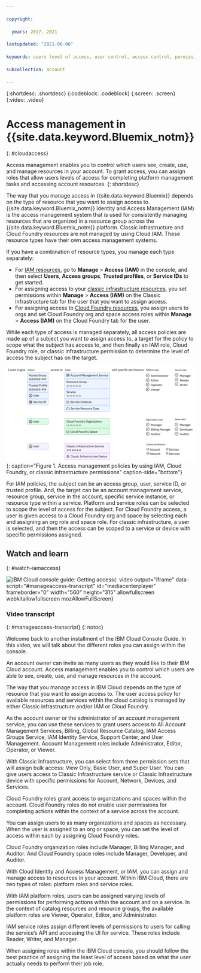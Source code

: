 ```yaml
---

copyright:

  years: 2017, 2021

lastupdated: "2021-06-06"

keywords: users level of access, user control, access control, permissions, manage access, access management, platform management tasks, assign roles

subcollection: account

---
```


{:shortdesc: .shortdesc}
{:codeblock: .codeblock}
{:screen: .screen}
{:video: .video}


# Access management in {{site.data.keyword.Bluemix_notm}}
{: #cloudaccess}

Access management enables you to control which users see, create, use, and manage resources in your account. To grant access, you can assign roles that allow users levels of access for completing platform management tasks and accessing account resources.
{: shortdesc}

The way that you manage access in {{site.data.keyword.Bluemix}} depends on the type of resource that you want to assign access to. {{site.data.keyword.Bluemix_notm}} Identity and Access Management (IAM) is the access management system that is used for consistently managing resources that are organized in a resource group across the {{site.data.keyword.Bluemix_notm}} platform. Classic infrastructure and Cloud Foundry resources are not managed by using Cloud IAM. These resource types have their own access management systems. 

If you have a combination of resource types, you manage each type separately:

* For [IAM resources](/docs/account?topic=account-userroles), go to **Manage** &gt; **Access (IAM)** in the console, and then select **Users**, **Access groups**, **Trusted profiles**, or **Service IDs** to get started.
* For assigning access to your [classic infrastructure resources](/docs/account?topic=account-infrapermission), you set permissions within **Manage** > **Access (IAM)** on the Classic infrastructure tab for the user that you want to assign access.
* For assigning access to [Cloud Foundry resources](/docs/account?topic=account-cfaccess), you assign users to orgs and set Cloud Foundry org and space access roles within **Manage** > **Access (IAM)** on the Cloud Foundry tab for the user.

While each type of access is managed separately, all access policies are made up of a subject you want to assign access to, a target for the policy to scope what the subject has access to, and then finally an IAM role, Cloud Foundry role, or classic infrastructure permission to determine the level of access the subject has on the target.

![Access management policies by using IAM, Cloud Foundry, or classic infrastructure permissions.](images/access-management.svg "How assigning policies works by starting with a subject, selecting a target, then assigning a role or permission"){: caption="Figure 1. Access management policies by using IAM, Cloud Foundry, or classic infrastructure permissions" caption-side="bottom"}

For IAM policies, the subject can be an access group, user, service ID, or trusted profile. And, the target can be an account management service, resource group, service in the account, specific service instance, or resource type within a service. Platform and service roles can be selected to scope the level of access for the subject. For Cloud Foundry access, a user is given access to a Cloud Foundry org and space by selecting each and assigning an org role and space role. For classic infrastructure, a user is selected, and then the access can be scoped to a service or device with specific permissions assigned.


## Watch and learn
{: #watch-iamaccess}

![IBM Cloud console guide: Getting access](https://www.kaltura.com/p/1773841/sp/177384100/embedIframeJs/uiconf_id/27941801/partner_id/1773841?iframeembed=true&entry_id=1_q33pxjan){: video output="iframe" data-script="#manageaccess-transcript" id="mediacenterplayer" frameborder="0" width="560" height="315" allowfullscreen webkitallowfullscreen mozAllowFullScreen}

### Video transcript
{: #manageaccess-transcript}
{: notoc}

Welcome back to another installment of the IBM Cloud Console Guide. In this video, we will talk about the different roles you can assign within the console.

An account owner can invite as many users as they would like to their IBM Cloud account. Access management enables you to control which users are able to see, create, use, and manage resources in the account. 

The way that you manage access in IBM Cloud depends on the type of resource that you want to assign access to. The user access policy for available resources and services within the cloud catalog is managed by either Classic infrastructure and/or IAM or Cloud Foundry.

As the account owner or the administrator of an account management service, you can use these services to grant users access to All Account Management Services, Billing, Global Resource Catalog, IAM Access Groups Service, IAM Identity Service, Support Center, and User Management. Account Management roles include Administrator, Editor, Operator, or Viewer. 

With Classic Infrastructure, you can select from three permission sets that will assign bulk access: View Only, Basic User, and Super User. You can give users access to Classic Infrastructure service or Classic Infrastructure device with specific permissions for Account, Network, Devices, and Services.

Cloud Foundry roles grant access to organizations and spaces within the account. Cloud Foundry roles do not enable user permissions for completing actions within the context of a service across the account. 

You can assign users to as many organizations and spaces as necessary. When the user is assigned to an org or space, you can set the level of access within each by assigning Cloud Foundry roles. 

Cloud Foundry organization roles include Manager, Billing Manager, and Auditor. And Cloud Foundry space roles include Manager, Developer, and Auditor. 

With Cloud Identity and Access Management, or IAM, you can assign and manage access to resources in your account. Within IBM Cloud, there are two types of roles: platform roles and service roles.

With IAM platform roles, users can be assigned varying levels of permissions for performing actions within the account and on a service. In the context of catalog resources and resource groups, the available platform roles are Viewer, Operator, Editor, and Administrator.

IAM service roles assign different levels of permissions to users for calling the service’s API and accessing the UI for service. These roles include Reader, Writer, and Manager.

When assigning roles within the IBM Cloud console, you should follow the best practice of assigning the least level of access based on what the user actually needs to perform their job role.
